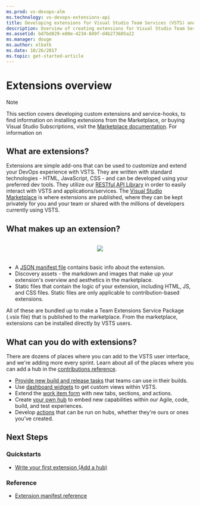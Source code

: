 ```yaml
---
ms.prod: vs-devops-alm
ms.technology: vs-devops-extensions-api
title: Developing extensions for Visual Studio Team Services (VSTS) and Team Foundation Server
description: Overview of creating extensions for Visual Studio Team Services (VSTS)
ms.assetid: bd7bd829-e80e-4234-849f-d4b273605a22
ms.manager: douge
ms.author: elbatk
ms.date: 10/26/2017
ms.topic: get-started-article
---
```


# Extensions overview

>[!NOTE]
> This section covers developing custom extensions and service-hooks, to find information on installing extensions from the Marketplace, or buying Visual Studio Subscriptions, visit the [Marketplace documentation](../marketplace/index.md). For information on 


## What are extensions?

Extensions are simple add-ons that can be used to customize and extend your DevOps experience with VSTS. 
They are written with standard technologies - HTML, JavaScript, CSS - and can be developed using your preferred dev tools.
They utilize our [RESTful API Library](https://visualstudio.com/integrate/api/overview.md) in order to easily interact with VSTS and applications/services.
The [Visual Studio Marketplace](https://marketplace.visualstudio.com/VSTS) is where extensions are published, 
where they can be kept privately for you and your team or shared with the millions of developers currently using VSTS. 

## What makes up an extension?
<div align="center" style="padding-top:15px">
<img src="./_img/extension-components.png" style="padding-bottom:20px">
</div>

- A [JSON manifest file](./develop/manifest.md) contains basic info about the extension.
- Discovery assets - the markdown and images that make up your extension's overview and aesthetics in the marketplace. 
- Static files that contain the logic of your extension, including HTML, JS, and CSS files. Static files are only applicable to contribution-based extensions.

All of these are bundled up to make a Team Extensions Service Package (.vsix file) that is published to the marketplace. From the marketplace,
extensions can be installed directly by VSTS users.


## What can you do with extensions?

There are dozens of places where you can add to the VSTS user interface, and we're adding more every sprint. Learn about all of the places where you can add a hub in the [contributions reference](./reference/targets/overview.md).

- [Provide new build and release tasks](./develop/add-build-task.md) that teams can use in their builds.
- Use [dashboard widgets](./develop/add-dashboard-widget.md) to get custom views within VSTS. 
- Extend the [work item form](./develop/add-workitem-extension.md) with new tabs, sections, and actions.
- Create [your own hub](./develop/add-hub.md) to embed new capabilities within our Agile, code, build, and test experiences. 
- Develop [actions](./develop/add-action.md) that can be run on hubs, whether they're ours or ones you've created. 


## Next Steps

### Quickstarts

* [Write your first extension (Add a hub)](./get-started/node.md)

### Reference

* [Extension manifest reference](./develop/manifest.md)

